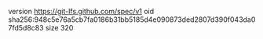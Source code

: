 version https://git-lfs.github.com/spec/v1
oid sha256:948c5e76a5cb7fa0186b31bb5185d4e090873ded2807d390f043da07fd5d8c83
size 320
